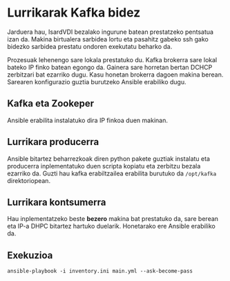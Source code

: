 # Lurrikarak Kafka bidez
Jarduera hau, IsardVDI bezalako ingurune batean prestatzeko pentsatua izan da. Makina birtualera sarbidea lortu eta pasahitz gabeko ssh gako bidezko sarbidea prestatu ondoren exekutatu beharko da.

Prozesuak lehenengo sare lokala prestatuko du. Kafka brokerra sare lokal bateko IP finko batean egongo da. Gainera sare horretan bertan DCHCP zerbitzari bat ezarriko dugu. Kasu honetan brokerra dagoen makina berean. Sarearen konfigurazio guztia burutzeko Ansible erabiliko dugu.

## Kafka eta Zookeper
Ansible erabilita instalatuko dira IP finkoa duen makinan.

## Lurrikara producerra
Ansible bitartez beharrezkoak diren python pakete guztiak instalatu eta producerra inplementatuko duen scripta kopiatu eta zerbitzu bezala ezarriko da. Guzti hau kafka erabiltzailea erabilita burutuko da ``/opt/kafka`` direktoriopean.

## Lurrikara kontsumerra
Hau inplementatzeko beste **bezero** makina bat prestatuko da, sare berean eta IP-a DHPC bitartez hartuko duelarik.
Honetarako ere Ansible erabiliko da.
## Exekuzioa
``ansible-playbook -i inventory.ini main.yml --ask-become-pass``

